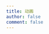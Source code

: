 ```yaml
---
title: 动画
author: false
comment: false
---
```


<SiteInfo
  name="第一季"
  desc="《擅长捉弄的高木同学》第一季"
  url="https://wiki.takagi3.cn/anime/S1.html"
	preview="https://image2.b-ch.com/ttl2/5875/5875001a.jpg?impolicy=fitin&ww=960&hh=540"
/>

<SiteInfo
  name="第二季"
  desc="《擅长捉弄的高木同学》第二季"
  url="https://wiki.takagi3.cn/anime/S2.html"
	preview="https://cdn-ak.f.st-hatena.com/images/fotolife/l/lainartworld247/20190918/20190918013014.png"
/>

<SiteInfo
  name="第三季"
  desc="《擅长捉弄的高木同学》第三季"
  url="https://wiki.takagi3.cn/anime/S3.html"
	preview="https://tse3-mm.cn.bing.net/th/id/OIP-C.v-b3LEoiDsM9pZIVS7g1ogHaEK?pid=ImgDet&rs=1"
/>

<SiteInfo
  name="剧场版"
  desc="《擅长捉弄的高木同学》剧场版"
  url="https://wiki.takagi3.cn/anime/Movie.html"
	preview="https://tse2-mm.cn.bing.net/th/id/OIP-C.6EN91D0swaREUOmitMJoBQAAAA?pid=ImgDet&rs=1"
/>